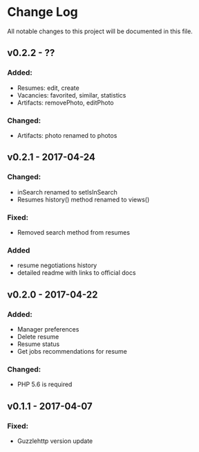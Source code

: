 # Change Log
All notable changes to this project will be documented in this file.

## v0.2.2 - ??
### Added:
 - Resumes: edit, create
 - Vacancies: favorited, similar, statistics
 - Artifacts: removePhoto, editPhoto

### Changed:
- Artifacts: photo renamed to photos

## v0.2.1 - 2017-04-24
### Changed:
 - inSearch renamed to setIsInSearch
 - Resumes history() method renamed to views()

### Fixed:
 - Removed search method from resumes

### Added
 - resume negotiations history
 - detailed readme with links to official docs

## v0.2.0 - 2017-04-22
### Added:
 - Manager preferences
 - Delete resume
 - Resume status
 - Get jobs recommendations for resume

### Changed:
 - PHP 5.6 is required

## v0.1.1 - 2017-04-07
### Fixed:
 - Guzzlehttp version update